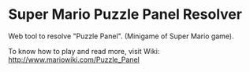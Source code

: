 # Super Mario Puzzle Panel Resolver
Web tool to resolve "Puzzle Panel". (Minigame of Super Mario game).

To know how to play and read more, visit Wiki: http://www.mariowiki.com/Puzzle_Panel
